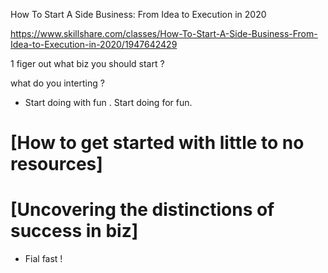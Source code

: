 
How To Start A Side Business: From Idea to Execution in 2020

https://www.skillshare.com/classes/How-To-Start-A-Side-Business-From-Idea-to-Execution-in-2020/1947642429


1 figer out what biz you should start ? 

 what do you interting ? 
 
 - Start doing with fun . Start doing for fun.
 
 
#  [How to get started with little to no resources] 

# [Uncovering the distinctions of success in biz]

- Fial fast !   
